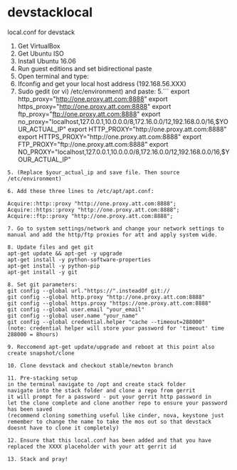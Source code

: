 # devstacklocal
local.conf for devstack

1. Get VirtualBox
2. Get Ubuntu ISO
3. Install Ubuntu 16.06
4. Run guest editions and set bidirectional paste
5. Open terminal and type:
  5. Ifconfig and get your local host address (192.168.56.XXX)
  5. Sudo gedit (or vi) /etc/environment) and paste:
  5.```
	export http_proxy="http://one.proxy.att.com:8888"
	export https_proxy="http://one.proxy.att.com:8888"
	export ftp_proxy="ftp://one.proxy.att.com:8888"
	export no_proxy="localhost,127.0.0.1,10.0.0.0/8,172.16.0.0/12,192.168.0.0/16,$YOUR_ACTUAL_IP"
	export HTTP_PROXY="http://one.proxy.att.com:8888"
	export HTTPS_PROXY="http://one.proxy.att.com:8888"
	export FTP_PROXY="ftp://one.proxy.att.com:8888"
	export NO_PROXY="localhost,127.0.0.1,10.0.0.0/8,172.16.0.0/12,192.168.0.0/16,$YOUR_ACTUAL_IP"
   ```
   5. (Replace $your_actual_ip and save file. Then source /etc/environment)

6. Add these three lines to /etc/apt/apt.conf:

Acquire::http::proxy "http://one.proxy.att.com:8888";
Acquire::https::proxy "http://one.proxy.att.com:8888";
Acquire::ftp::proxy "http://one.proxy.att.com:8888";

7. Go to system settings/network and change your network settings to manual and add the http/ftp proxies for att and apply system wide.

8. Update files and get git
apt-get update && apt-get -y upgrade
apt-get install -y python-software-properties
apt-get install -y python-pip
apt-get install -y git

8. Set git parameters:
git config --global url."https://".insteadOf git://
git config --global http.proxy "http://one.proxy.att.com:8888"
git config --global https.proxy "https://one.proxy.att.com:8888"
git config --global user.email "your_email"
git config --global user.name "your_name"
git config --global credential.helper "cache --timeout=288000"
(note: credential helper will store your password for 'timeout' time 288000 = 8hours)

9. Reccomend apt-get update/upgrade and reboot at this point also create snapshot/clone

10. Clone devstack and checkout stable/newton branch

11. Pre-stacking setup
in the terminal navigate to /opt and create stack folder
navigate into the stack folder and clone a repo from gerrit
it will prompt for a password - put your gerrit http password in
let the clone complete and clone another repo to ensure your password has been saved
(recommend cloning something useful like cinder, nova, keystone just remember to change the name to take the mos out so that devstack doesnt have to clone it completely)

12. Ensure that this local.conf has been added and that you have replaced the XXXX placeholder with your att gerrit id

13. Stack and pray!


